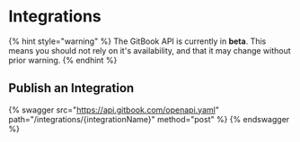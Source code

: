 # Integrations

{% hint style="warning" %}
The GitBook API is currently in **beta**. This means you should not rely on it's availability, and that it may change without prior warning.
{% endhint %}

## Publish an Integration

{% swagger src="https://api.gitbook.com/openapi.yaml" path="/integrations/{integrationName}" method="post" %}
{% endswagger %}
